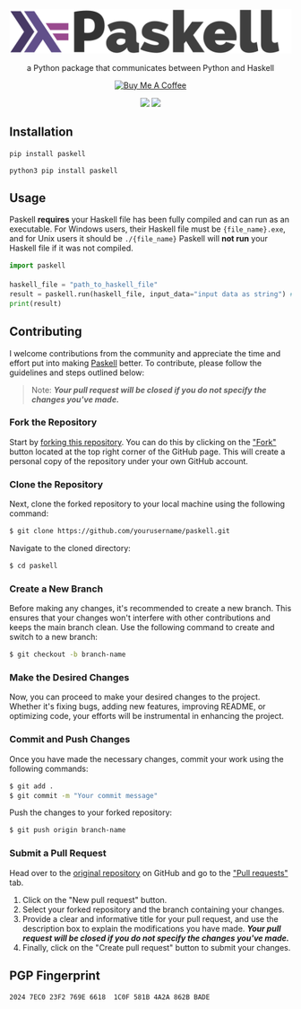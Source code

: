 <div align="center">
    <img src="https://github.com/ibnaleem/paskell/blob/main/docs/paskell.png?raw=true">
</div>
    
<p align="center">a Python package that communicates between Python and Haskell</p>

<div align="center">
    <a href="https://www.buymeacoffee.com/ibnaleem" target="_blank"><img src="https://cdn.buymeacoffee.com/buttons/default-orange.png" alt="Buy Me A Coffee" height="41" width="174"></a>
</div>

<div align="center">

<a href="https://github.com/ibnaleem/paskell/stargazers"><img src="https://img.shields.io/github/stars/ibnaleem/paskell.svg?style=for-the-badge"></a>
<a href="https://github.com/ibnaleem/paskell/blob/main/LICENSE"><img src="https://img.shields.io/github/license/ibnaleem/paskell?style=for-the-badge"></a>
</div>

## Installation
```shell
pip install paskell
```
```shell
python3 pip install paskell
```

## Usage
Paskell **requires** your Haskell file has been fully compiled and can run as an executable. For Windows users, their Haskell file must be `{file_name}.exe`, and for Unix users it should be `./{file_name}`
Paskell will **not run** your Haskell file if it was not compiled. 
```python
import paskell

haskell_file = "path_to_haskell_file"
result = paskell.run(haskell_file, input_data="input data as string") # input data is optional
print(result)
```

## Contributing
I welcome contributions from the community and appreciate the time and effort put into making [Paskell](https://github.com/ibnaleem/paskell) better. To contribute, please follow the guidelines and steps outlined below:

> Note: **_Your pull request will be closed if you do not specify the changes you've made._**

### Fork the Repository
Start by [forking this repository](https://github.com/ibnaleem/paskell/fork). You can do this by clicking on the ["Fork"](https://github.com/ibnaleem/paskell/fork) button located at the top right corner of the GitHub page. This will create a personal copy of the repository under your own GitHub account.

### Clone the Repository
Next, clone the forked repository to your local machine using the following command:
```bash
$ git clone https://github.com/yourusername/paskell.git
```
Navigate to the cloned directory:
```bash 
$ cd paskell
```
### Create a New Branch
Before making any changes, it's recommended to create a new branch. This ensures that your changes won't interfere with other contributions and keeps the main branch clean. Use the following command to create and switch to a new branch:
```bash
$ git checkout -b branch-name
```
### Make the Desired Changes
Now, you can proceed to make your desired changes to the project. Whether it's fixing bugs, adding new features, improving README, or optimizing code, your efforts will be instrumental in enhancing the project.

### Commit and Push Changes
Once you have made the necessary changes, commit your work using the following commands:
```bash
$ git add .
$ git commit -m "Your commit message"
```
Push the changes to your forked repository:
```bash
$ git push origin branch-name
```
### Submit a Pull Request
Head over to the [original repository](https://github.com/ibnaleem/paskell) on GitHub and go to the ["Pull requests"](https://github.com/ibnaleem/paskell/pulls) tab.
1. Click on the "New pull request" button.
2. Select your forked repository and the branch containing your changes.
3. Provide a clear and informative title for your pull request, and use the description box to explain the modifications you have made. **_Your pull request will be closed if you do not specify the changes you've made._**
4. Finally, click on the "Create pull request" button to submit your changes.

## PGP Fingerprint
```
2024 7EC0 23F2 769E 6618  1C0F 581B 4A2A 862B BADE
```
